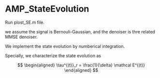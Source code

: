 # AMP_StateEvolution

Run plost_SE.m file.

we assume the signal is Bernouli-Gaussian, and the denoiser is thre related MMSE denoiser.

We implement the state evolution by numberical integration.

Specially, we characterize the state evolution as

$$
\begin{aligned}
\tau^{(t)}_r = \frac{1}{\delta} \mathcal E^{(t)}
\end{aligned}
$$
